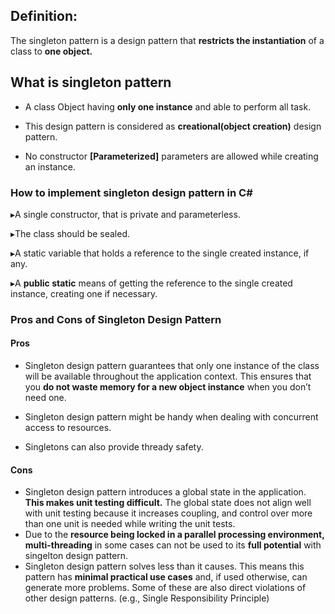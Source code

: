## Definition: 
The singleton pattern is a design pattern that **restricts the instantiation** of a class to **one object.**

## What is singleton pattern

- A class Object having **only one instance** and able to perform all task.

- This design pattern is considered as **creational(object creation)** design pattern.

- No constructor **[Parameterized]** parameters are allowed while creating an instance.


### How to implement singleton design pattern in C#

▸A single constructor, that is private and parameterless.

▸The class should be sealed.

▸A static variable that holds a reference to the single created instance, if any.

▸A **public static** means of getting the reference to the single created instance, creating one if necessary.

### Pros and Cons of Singleton Design Pattern
#### Pros
- Singleton design pattern guarantees that only one instance of the class will be available throughout the application context. This ensures that you **do not waste memory for a new object instance** when you don’t need one.

- Singleton design pattern might be handy when dealing with concurrent access to resources. 
- Singletons can also provide thready safety.

#### Cons
- Singleton design pattern introduces a global state in the application. **This makes unit testing difficult.** The global state does not align well with unit testing because it increases coupling, and control over more than one unit is needed while writing the unit tests.
- Due to the **resource being locked in a parallel processing environment, multi-threading** in some cases can not be used to its **full potential** with singelton design pattern.
- Singleton design pattern solves less than it causes. This means this pattern has **minimal practical use cases** and, if used otherwise, can generate more problems. Some of these are also direct violations of other design patterns. (e.g., Single Responsibility Principle)